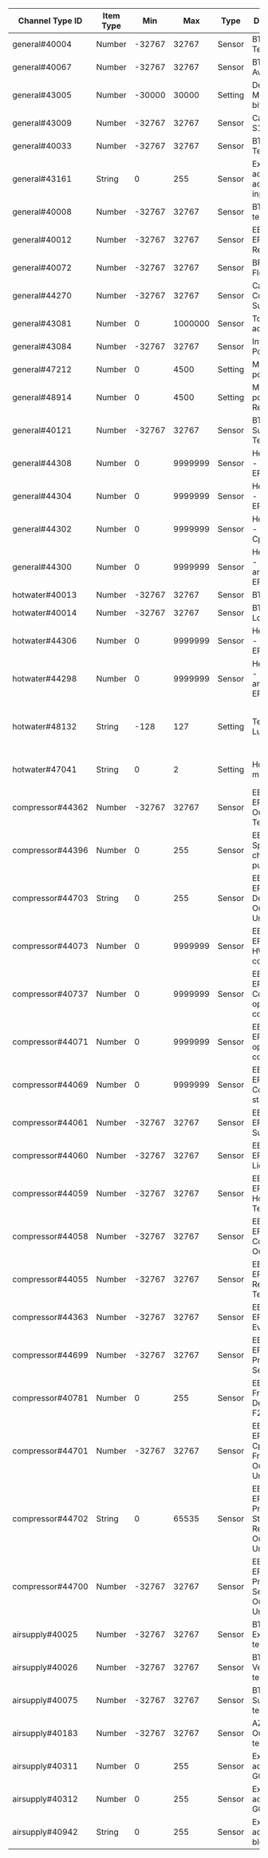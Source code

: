 | Channel Type ID | Item Type    | Min          | Max          | Type    | Description                         | Values                         |
|-----------------|--------------|--------------|--------------|---------|-------------------------------------|--------------------------------|
| general#40004 | Number | -32767 | 32767 | Sensor | BT1 Outdoor Temperature |  |
| general#40067 | Number | -32767 | 32767 | Sensor | BT1 Average |  |
| general#43005 | Number | -30000 | 30000 | Setting | Degree Minutes (16 bit) |  |
| general#43009 | Number | -32767 | 32767 | Sensor | Calc. Supply S1 |  |
| general#40033 | Number | -32767 | 32767 | Sensor | BT50 Room Temp S1 |  |
| general#43161 | String | 0 | 255 | Sensor | External adjustment activated via input S1 |  |
| general#40008 | Number | -32767 | 32767 | Sensor | BT2 Supply temp S1 |  |
| general#40012 | Number | -32767 | 32767 | Sensor | EB100-EP14-BT3 Return temp |  |
| general#40072 | Number | -32767 | 32767 | Sensor | BF1 EP14 Flow |  |
| general#44270 | Number | -32767 | 32767 | Sensor | Calc. Cooling Supply S1 |  |
| general#43081 | Number | 0 | 1000000 | Sensor | Tot. op.time add. |  |
| general#43084 | Number | -32767 | 32767 | Sensor | Int. el.add. Power |  |
| general#47212 | Number | 0 | 4500 | Setting | Max int add. power |  |
| general#48914 | Number | 0 | 4500 | Setting | Max int add. power, SG Ready |  |
| general#40121 | Number | -32767 | 32767 | Sensor | BT63 Add Supply Temp |  |
| general#44308 | Number | 0 | 9999999 | Sensor | Heat Meter - Heat Cpr EP14 |  |
| general#44304 | Number | 0 | 9999999 | Sensor | Heat Meter - Pool Cpr EP14 |  |
| general#44302 | Number | 0 | 9999999 | Sensor | Heat Meter - Cooling Cpr EP14 |  |
| general#44300 | Number | 0 | 9999999 | Sensor | Heat Meter - Heat Cpr and Add EP14 |  |
| hotwater#40013 | Number | -32767 | 32767 | Sensor | BT7 HW Top |  |
| hotwater#40014 | Number | -32767 | 32767 | Sensor | BT6 HW Load |  |
| hotwater#44306 | Number | 0 | 9999999 | Sensor | Heat Meter - HW Cpr EP14 |  |
| hotwater#44298 | Number | 0 | 9999999 | Sensor | Heat Meter - HW Cpr and Add EP14 |  |
| hotwater#48132 | String | -128 | 127 | Setting | Temporary Lux | 0=Off, 1=3h, 2=6h, 3=12h, 4=One time increase |
| hotwater#47041 | String | 0 | 2 | Setting | Hot water mode | 0=Economy, 1=Normal, 2=Luxury |
| compressor#44362 | Number | -32767 | 32767 | Sensor | EB101-EP14-BT28 Outdoor Temp |  |
| compressor#44396 | Number | 0 | 255 | Sensor | EB101 Speed charge pump |  |
| compressor#44703 | String | 0 | 255 | Sensor | EB101-EP14 Defrosting Outdoor Unit | 0=No, 1=Active, 2=Passive |
| compressor#44073 | Number | 0 | 9999999 | Sensor | EB101-EP14 Tot. HW op.time compr |  |
| compressor#40737 | Number | 0 | 9999999 | Sensor | EB101-EP14 Tot. Cooling op.time compr |  |
| compressor#44071 | Number | 0 | 9999999 | Sensor | EB101-EP14 Tot. op.time compr |  |
| compressor#44069 | Number | 0 | 9999999 | Sensor | EB101-EP14 Compressor starts |  |
| compressor#44061 | Number | -32767 | 32767 | Sensor | EB101-EP14-BT17 Suction |  |
| compressor#44060 | Number | -32767 | 32767 | Sensor | EB101-EP14-BT15 Liquid Line |  |
| compressor#44059 | Number | -32767 | 32767 | Sensor | EB101-EP14-BT14 Hot Gas Temp |  |
| compressor#44058 | Number | -32767 | 32767 | Sensor | EB101-EP14-BT12 Condensor Out |  |
| compressor#44055 | Number | -32767 | 32767 | Sensor | EB101-EP14-BT3 Return Temp. |  |
| compressor#44363 | Number | -32767 | 32767 | Sensor | EB101-EP14-BT16 Evaporator |  |
| compressor#44699 | Number | -32767 | 32767 | Sensor | EB101-EP14-BP4 Pressure Sensor |  |
| compressor#40781 | Number | 0 | 255 | Sensor | EB101 Cpr Frequency Desired F2040 |  |
| compressor#44701 | Number | -32767 | 32767 | Sensor | EB101-EP14 Actual Cpr Frequency Outdoor Unit |  |
| compressor#44702 | String | 0 | 65535 | Sensor | EB101-EP14 Protection Status Register Outdoor Unit |  |
| compressor#44700 | Number | -32767 | 32767 | Sensor | EB101-EP14 Low Pressure Sensor Outdoor Unit |  |
| airsupply#40025 | Number | -32767 | 32767 | Sensor | BT20 Exhaust air temp. 1 |  |
| airsupply#40026 | Number | -32767 | 32767 | Sensor | BT21 Vented air temp. 1 |  |
| airsupply#40075 | Number | -32767 | 32767 | Sensor | BT22 Supply air temp. |  |
| airsupply#40183 | Number | -32767 | 32767 | Sensor | AZ30-BT23 Outdoor temp. ERS |  |
| airsupply#40311 | Number | 0 | 255 | Sensor | External ERS accessory GQ2 speed |  |
| airsupply#40312 | Number | 0 | 255 | Sensor | External ERS accessory GQ3 speed |  |
| airsupply#40942 | String | 0 | 255 | Sensor | External ERS accessory block status |  |
